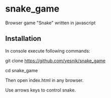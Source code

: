 snake_game
==========

Browser game "Snake" written in javascript

Installation
--------------

In console execute following commands:

git clone https://github.com/yesnik/snake_game

cd snake_game


Then open index.html in any browser. 

Use arrows keys to control snake.
